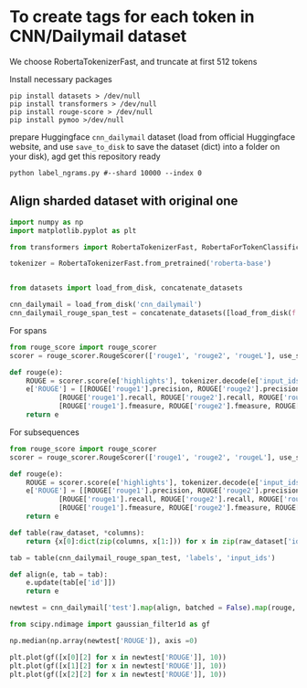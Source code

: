 # To create tags for each token in CNN/Dailymail dataset
We choose RobertaTokenizerFast, and truncate at first 512 tokens

Install necessary packages
```
pip install datasets > /dev/null
pip install transformers > /dev/null
pip install rouge-score > /dev/null
pip install pymoo >/dev/null
```
prepare Huggingface `cnn_dailymail` dataset (load from official Huggingface website, and use `save_to_disk` to save the dataset (dict) into a folder on your disk), agd get this repository ready

```
python label_ngrams.py #--shard 10000 --index 0
```

## Align sharded dataset with original one

```python
import numpy as np
import matplotlib.pyplot as plt

from transformers import RobertaTokenizerFast, RobertaForTokenClassification

tokenizer = RobertaTokenizerFast.from_pretrained('roberta-base')


from datasets import load_from_disk, concatenate_datasets

cnn_dailymail = load_from_disk('cnn_dailymail')
cnn_dailymail_rouge_span_test = concatenate_datasets([load_from_disk(f'cnn_dailymail_rouge_span_{i}')['test'] for i in range(3)])
```

For spans
```python
from rouge_score import rouge_scorer
scorer = rouge_scorer.RougeScorer(['rouge1', 'rouge2', 'rougeL'], use_stemmer=True)

def rouge(e):
    ROUGE = scorer.score(e['highlights'], tokenizer.decode(e['input_ids'][e['labels'][0]:e['labels'][1]], skip_special_tokens=True, clean_up_tokenization_spaces=False))
    e['ROUGE'] = [[ROUGE['rouge1'].precision, ROUGE['rouge2'].precision, ROUGE['rougeL'].precision],
            [ROUGE['rouge1'].recall, ROUGE['rouge2'].recall, ROUGE['rougeL'].recall],
            [ROUGE['rouge1'].fmeasure, ROUGE['rouge2'].fmeasure, ROUGE['rougeL'].fmeasure]]
    return e
```

For subsequences
```python
from rouge_score import rouge_scorer
scorer = rouge_scorer.RougeScorer(['rouge1', 'rouge2', 'rougeL'], use_stemmer=True)

def rouge(e):
    ROUGE = scorer.score(e['highlights'], tokenizer.decode(e['input_ids'][e['labels']%2 == 1], skip_special_tokens=True, clean_up_tokenization_spaces=False))
    e['ROUGE'] = [[ROUGE['rouge1'].precision, ROUGE['rouge2'].precision, ROUGE['rougeL'].precision],
            [ROUGE['rouge1'].recall, ROUGE['rouge2'].recall, ROUGE['rougeL'].recall],
            [ROUGE['rouge1'].fmeasure, ROUGE['rouge2'].fmeasure, ROUGE['rougeL'].fmeasure]]
    return e
```

```python
def table(raw_dataset, *columns):
    return {x[0]:dict(zip(columns, x[1:])) for x in zip(raw_dataset['id'], *[raw_dataset[column] for column in columns])}
```
```python
tab = table(cnn_dailymail_rouge_span_test, 'labels', 'input_ids')

def align(e, tab = tab):
    e.update(tab[e['id']])
    return e
```
```python
newtest = cnn_dailymail['test'].map(align, batched = False).map(rouge, batched=False)
```
```python
from scipy.ndimage import gaussian_filter1d as gf

np.median(np.array(newtest['ROUGE']), axis =0)

plt.plot(gf([x[0][2] for x in newtest['ROUGE']], 10))
plt.plot(gf([x[1][2] for x in newtest['ROUGE']], 10))
plt.plot(gf([x[2][2] for x in newtest['ROUGE']], 10))
```

